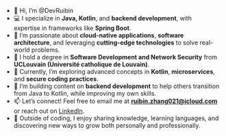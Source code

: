- 👋 Hi, I’m @DevRuibin  
- 💻 I specialize in **Java, Kotlin**, and **backend development**, with expertise in frameworks like **Spring Boot**.  
- 🌟 I’m passionate about **cloud-native applications**, **software architecture**, and leveraging **cutting-edge technologies** to solve real-world problems.  
- 📘 I hold a degree in **Software Development and Network Security** from **UCLouvain (Université catholique de Louvain)**.  
- 🌱 Currently, I’m exploring advanced concepts in **Kotlin**, **microservices**, and **secure coding practices**.  
- 🎯 I’m building content on **backend development** to help others transition from Java to Kotlin, while improving my own skills.  
- 📫 Let’s connect! Feel free to email me at **ruibin.zhang021@icloud.com** or reach out on [LinkedIn](https://www.linkedin.com/in/ruibin-zhang-0b4395250/).  
- 🚀 Outside of coding, I enjoy sharing knowledge, learning languages, and discovering new ways to grow both personally and professionally.  

<!---
ruibinzhang021/ruibinzhang021 is a ✨ special ✨ repository because its `README.md` (this file) appears on your GitHub profile.
You can click the Preview link to take a look at your changes.
--->
